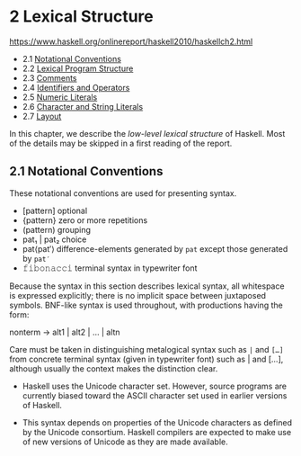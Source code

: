 # 2 Lexical Structure
https://www.haskell.org/onlinereport/haskell2010/haskellch2.html

- 2.1 [Notational Conventions](#21-notational-conventions)
- 2.2 [Lexical Program Structure](220-lexical-program-structure)
- 2.3 [Comments](2300-comments.md)
- 2.4 [Identifiers and Operators](24o0-identifiers-and-operators.md)
- 2.5 [Numeric Literals](2500-numeric-literals.md)
- 2.6 [Character and String Literals](2600-character-and-string-literals.md)
- 2.7 [Layout](2700-layout.md)

In this chapter, we describe the *low-level lexical structure* of Haskell. Most of the details may be skipped in a first reading of the report.

## 2.1 Notational Conventions

These notational conventions are used for presenting syntax.

- [pattern]    optional
- {pattern}    zero or more repetitions
- (pattern)    grouping
- pat₁ | pat₂  choice
- pat⟨pat′⟩    difference-elements generated by `pat`
               except those generated by `pat′`
- 𝚏𝚒𝚋𝚘𝚗𝚊𝚌𝚌𝚒    terminal syntax in typewriter font

Because the syntax in this section describes lexical syntax, all whitespace is expressed explicitly; there is no implicit space between juxtaposed symbols. BNF-like syntax is used throughout, with productions having the form:

nonterm → alt1 | alt2 | … | altn

Care must be taken in distinguishing metalogical syntax such as `|` and `[…]` from concrete terminal syntax (given in typewriter font) such as | and [...], although usually the context makes the distinction clear.

* Haskell uses the Unicode character set. However, source programs are currently biased toward the ASCII character set used in earlier versions of Haskell.

* This syntax depends on properties of the Unicode characters as defined by the Unicode consortium. Haskell compilers are expected to make use of new versions of Unicode as they are made available.
